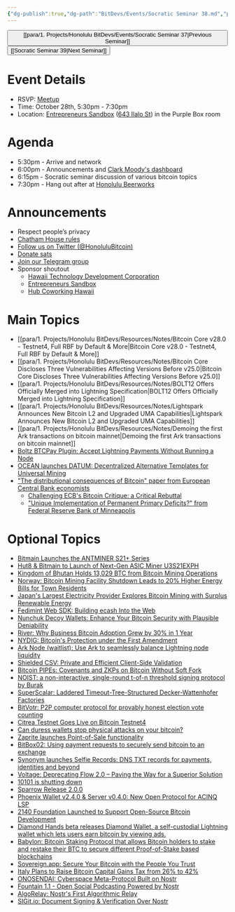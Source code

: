 ```yaml
---
{"dg-publish":true,"dg-path":"BitDevs/Events/Socratic Seminar 38.md","permalink":"/bit-devs/events/socratic-seminar-38/","title":"Socratic Seminar 38","tags":["bitdevs","bitcoin","resource","socratic-38"],"noteIcon":"3","created":"2024-09-28T22:50:30.237-10:00","updated":"2024-10-26T20:39:53.586-10:00"}
---
```




<button class="obsidian-button previous-seminar">[[para/1. Projects/Honolulu BitDevs/Events/Socratic Seminar 37\|Previous Seminar]]</button> <button class="obsidian-button next-seminar">[[Socratic Seminar 39\|Next Seminar]]</button>

# Event Details

- RSVP: [Meetup](https://www.meetup.com/honolulu-bitdevs/events/303712041)
- Time: October 28th, 5:30pm - 7:30pm
- Location: [Entrepreneurs Sandbox](https://sandboxhawaii.org/) ([643 Ilalo St](https://goo.gl/maps/3Zj38htV13iUn4dcA)) in the Purple Box room

# Agenda

- 5:30pm - Arrive and network  
- 6:00pm - Announcements and [Clark Moody's dashboard](https://bitcoin.clarkmoody.com/dashboard/)
- 6:15pm - Socratic seminar discussion of various bitcoin topics
- 7:30pm - Hang out after at [Honolulu Beerworks](https://www.honolulubeerworks.com/)

# Announcements

- Respect people’s privacy
- [Chatham House rules](https://www.chathamhouse.org/about-us/chatham-house-rule)
- [Follow us on Twitter (@HonoluluBitcoin)](https://twitter.com/HonoluluBitcoin)
- [Donate sats](https://checkout.opennode.com/p/5dea6b7a-d33c-4fda-b54c-98f092814c7d)
- [Join our Telegram group](https://t.me/+Ho8M3ZAFmC5mY2Mx)
- Sponsor shoutout
	- [Hawaii Technology Development Corporation](https://www.htdc.org/about/)
	- [Entrepreneurs Sandbox](https://sandboxhawaii.org/)
	- [Hub Coworking Hawaii](https://hubcoworkinghi.com/)

# Main Topics

- [[para/1. Projects/Honolulu BitDevs/Resources/Notes/Bitcoin Core v28.0 - Testnet4, Full RBF by Default & More\|Bitcoin Core v28.0 - Testnet4, Full RBF by Default & More]]
- [[para/1. Projects/Honolulu BitDevs/Resources/Notes/Bitcoin Core Discloses Three Vulnerabilities Affecting Versions Before v25.0\|Bitcoin Core Discloses Three Vulnerabilities Affecting Versions Before v25.0]]
- [[para/1. Projects/Honolulu BitDevs/Resources/Notes/BOLT12 Offers Officially Merged into Lightning Specification\|BOLT12 Offers Officially Merged into Lightning Specification]]
- [[para/1. Projects/Honolulu BitDevs/Resources/Notes/Lightspark Announces New Bitcoin L2 and Upgraded UMA Capabilities\|Lightspark Announces New Bitcoin L2 and Upgraded UMA Capabilities]]
- [[para/1. Projects/Honolulu BitDevs/Resources/Notes/Demoing the first Ark transactions on bitcoin mainnet\|Demoing the first Ark transactions on bitcoin mainnet]]
- [Boltz BTCPay Plugin: Accept Lightning Payments Without Running a Node](https://blog.boltz.exchange/p/launching-the-boltz-btcpay-plugin)
- [OCEAN launches DATUM: Decentralized Alternative Templates for Universal Mining](https://ocean.xyz/docs/datum) 
- ["The distributional consequences of Bitcoin" paper from European Central Bank economists](https://papers.ssrn.com/sol3/papers.cfm?abstract_id=4985877) 
	- [Challenging ECB's Bitcoin Critique: a Critical Rebuttal](https://www.murrayrudd.pro/challenging-bias-in-the-ecbs-bitcoin-analysis/)
	- ["Unique Implementation of Permanent Primary Deficits?" from Federal Reserve Bank of Minneapolis](https://www.minneapolisfed.org/research/working-papers/unique-implementation-of-permanent-primary-deficits) 

# Optional Topics

- [Bitmain Launches the ANTMINER S21+ Series](https://www.nobsbitcoin.com/bitmain-launches-the-antminer-s21-plus-series/)
- [Hut8 & Bitmain to Launch of Next-Gen ASIC Miner U3S21EXPH](https://www.nobsbitcoin.com/hut8-bitmain-to-launch-of-next-gen-asic-miner-u3s21exph/)
- [Kingdom of Bhutan Holds 13,029 BTC from Bitcoin Mining Operations](https://www.nobsbitcoin.com/bhutan-holds-13029-btc/)
- [Norway: Bitcoin Mining Facility Shutdown Leads to 20% Higher Energy Bills for Town Residents](https://www.nobsbitcoin.com/norway-bitcoin-mining-facility-shutdown-leads-to-20-higher-energy-bills-for-town-residents/)
- [Japan's Largest Electricity Provider Explores Bitcoin Mining with Surplus Renewable Energy](https://www.nobsbitcoin.com/japans-largest-electricity-provider-explores-bitcoin-mining-with-surplus-renewable-energy/)
- [Fedimint Web SDK: Building ecash Into the Web](https://www.nobsbitcoin.com/fedimint-web-sdk/) 
- [Nunchuk Decoy Wallets: Enhance Your Bitcoin Security with Plausible Deniability](https://nunchuk.io/blog/decoy-wallet) 
- [River: Why Business Bitcoin Adoption Grew by 30% in 1 Year](https://blog.river.com/business-bitcoin-adoption-2024/)
- [NYDIG: Bitcoin's Protection under the First Amendment](https://nydig.com/research/bitcoins-protection-under-the-first-amendment)
- [Ark Node (waitlist): Use Ark to seamlessly balance Lightning node liquidity](https://arklabs.to/ark-node) 
- [Shielded CSV: Private and Efficient Client-Side Validation](https://github.com/ShieldedCSV/ShieldedCSV/releases/latest/download/shieldedcsv.pdf) 
- [Bitcoin PIPEs: Covenants and ZKPs on Bitcoin Without Soft Fork](https://www.allocin.it/uploads/placeholder-bitcoin.pdf) 
- [NOIST: a non-interactive, single-round t-of-n threshold signing protocol by Burak](https://blog.brollup.org/introducing-noist-a-non-interactive-single-round-t-of-n-threshold-signing-protocol-51225fe513fa) 
- [SuperScalar: Laddered Timeout-Tree-Structured Decker-Wattenhofer Factories](https://delvingbitcoin.org/t/superscalar-laddered-timeout-tree-structured-decker-wattenhofer-factories/1143)
- [BitVotr: P2P computer protocol for provably honest election vote counting](https://bitvotr.com/)
- [Citrea Testnet Goes Live on Bitcoin Testnet4](https://www.blog.citrea.xyz/citrea-testnet-live-on-bitcoin-testnet4/)
- [Can duress wallets stop physical attacks on your bitcoin?](https://blog.casa.io/can-duress-wallets-stop-bitcoin-attacks/)
- [Zaprite launches Point-of-Sale functionality](https://blog.zaprite.com/introducing-point-of-sale-on-zaprite/)
- [BitBox02: Using payment requests to securely send bitcoin to an exchange](https://bitbox.swiss/blog/using-payment-requests-to-securely-send-bitcoin-to-an-exchange/)
- [Synonym launches Selfie Records: DNS TXT records for payments, identities and beyond](https://selfie-records.com/) 
- [Voltage: Deprecating Flow 2.0 – Paving the Way for a Superior Solution](https://www.voltage.cloud/blog/deprecating-flow-2-0---paving-the-way-for-a-superior-solution)
- [10101 is shutting down](https://10101.finance/blog/10101-is-shutting-down/)
- [Sparrow Release 2.0.0](https://github.com/sparrowwallet/sparrow/releases/tag/2.0.0)
- [Phoenix Wallet v2.4.0 & Server v0.4.0: New Open Protocol for ACINQ LSP](https://www.nobsbitcoin.com/phoenix-wallet-v2-4-0-server-v0-4-0/)
- [2140 Foundation Launched to Support Open-Source Bitcoin Development](https://www.nobsbitcoin.com/2140-foundation-launched-to-support-open-source-bitcoin-development/)
- [Diamond Hands beta releases Diamond Wallet, a self-custodial Lightning wallet which lets users earn bitcoin by viewing ads.](https://diamondhandsen.substack.com/p/diamond-hands-beta-releases-diamond)
- [Babylon: Bitcoin Staking Protocol that allows Bitcoin holders to stake and restake their BTC to secure different Proof-of-Stake based blockchains](https://www.bedlamresear.ch/posts/babylon/)
- [Sovereign.app: Secure Your Bitcoin with the People You Trust](https://sovereign.app/)
- [Italy Plans to Raise Bitcoin Capital Gains Tax from 26% to 42%](https://www.nobsbitcoin.com/italy-plans-to-raise-bitcoin-capital-gains-tax-from-26-to-42/)
- [ONOSENDAI: Cyberspace Meta-Protocol Built on Nostr](https://www.nobsbitcoin.com/introducing-onosendai/)
- [Fountain 1.1 - Open Social Podcasting Powered by Nostr](https://blog.fountain.fm/p/1-1)
- [AlgoRelay: Nostr's First Algorithmic Relay](https://www.nobsbitcoin.com/algorelay-nostr-algorithmic-relay/)
- [SIGit.io: Document Signing & Verification Over Nostr](https://www.nobsbitcoin.com/sigit-beta-doc-signing-nostr/)

